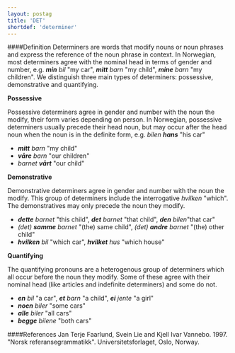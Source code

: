 ```yaml
---
layout: postag
title: 'DET'
shortdef: 'determiner'
---
```

####Definition
Determiners are words that modify nouns or noun phrases and express the reference of the noun phrase in context.
In Norwegian, most determiners agree with the nominal head in terms of gender and number, e.g. _<b>min</b> bil_ "my car", _<b>mitt</b> barn_ "my child", _<b>mine</b> barn_ "my children". 
We distinguish three main types of determiners: possessive, demonstrative and quantifying.

**Possessive**

Possessive determiners agree in gender and number with the noun the modify, their form varies depending on person. In Norwegian, possessive determiners usually precede their head noun, but may occur after the head noun when the noun is in the definite form, e.g. _bilen <b>hans</b>_ "his car"
* _<b>mitt</b> barn_ "my child" 
* _<b>våre</b> barn_ "our children"
* _barnet <b>vårt</b>_ "our child"

**Demonstrative**

Demonstrative determiners agree in gender and number with the noun the modify. This group of determiners include the interrogative *hvilken* "which". The demonstratives may only precede the noun they modify.

* _<b>dette</b> barnet_ "this child", _<b>det</b> barnet_ "that child", _<b>den</b> bilen_"that car"
* _(det) <b>samme</b> barnet_ "(the) same child", _(det) <b>andre</b> barnet_ "(the) other child"
* _<b>hvilken</b> bil_ "which car", _<b>hvilket</b> hus_ "which house"  

**Quantifying**

The quantifying pronouns are a heterogenous group of determiners which all occur before the noun they modify. Some of these agree with their nominal head (like articles and indefinite determiners) and some do not.

* _<b>en</b> bil_ "a car", _<b>et</b> barn_ "a child", _<b>ei</b> jente_ "a girl"
* _<b>noen</b> biler_ "some cars"
* _<b>alle</b> biler_ "all cars"
* _<b>begge</b> bilene_ "both cars"

####References
Jan Terje Faarlund, Svein Lie and Kjell Ivar Vannebo. 1997. "Norsk referansegrammatikk". Universitetsforlaget, Oslo, Norway.
<!-- Interlanguage links updated Út zář 29 20:22:58 CEST 2020 -->
